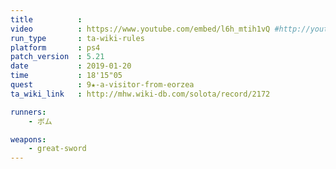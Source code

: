 ```yaml
---
title          :
video          : https://www.youtube.com/embed/l6h_mtih1vQ #http://youtu.be/l6h_mtih1vQ
run_type       : ta-wiki-rules
platform       : ps4
patch_version  : 5.21
date           : 2019-01-20
time           : 18'15"05
quest          : 9★-a-visitor-from-eorzea
ta_wiki_link   : http://mhw.wiki-db.com/solota/record/2172

runners:
    - ボム

weapons:
    - great-sword
---
```

